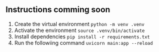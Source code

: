 ## Instructions comming soon

1. Create the virtual environment `python -m venv .venv`
2. Activate the environment `source .venv/bin/activate`
3. Install dependencies `pip install -r requirements.txt`
3. Run the followiing command `uvicorn main:app --reload`
